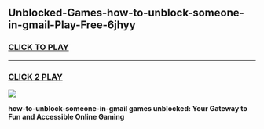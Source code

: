 
## Unblocked-Games-how-to-unblock-someone-in-gmail-Play-Free-6jhyy
<h3>
<a href="https://premium76.site?title=how-to-unblock-someone-in-gmail&ref=23A">CLICK TO PLAY</a></h3>
<hr>

<h3>
<a href="https://premium76.site?title=how-to-unblock-someone-in-gmail&ref=23A">CLICK 2 PLAY</a>
  
</h3>

<a href="https://premium76.site?title=how-to-unblock-someone-in-gmail&ref=23A"><img src="https://clearcache.store/games.png"></a>


**how-to-unblock-someone-in-gmail games unblocked: Your Gateway to Fun and Accessible Online Gaming**
